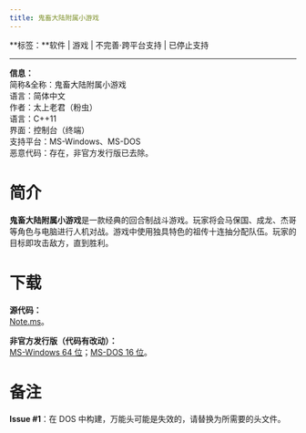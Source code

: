```yaml
---
title: 鬼畜大陆附属小游戏
---
```


**标签：**软件 | 游戏 | 不完善·跨平台支持 | 已停止支持

---

**信息：**<br>
简称&全称：鬼畜大陆附属小游戏<br>
语言：简体中文<br>
作者：太上老君（粉虫）<br>
语言：C++11<br>
界面：控制台（终端）<br>
支持平台：MS-Windows、MS-DOS<br>
恶意代码：存在，非官方发行版已去除。<br>

# 简介

**鬼畜大陆附属小游戏**是一款经典的回合制战斗游戏。玩家将会马保国、成龙、杰哥等角色与电脑进行人机对战。游戏中使用独具特色的祖传十连抽分配队伍。玩家的目标即攻击敌方，直到胜利。

# 下载

**源代码：**<br>
[Note.ms](https://note.ms/gcdld)。

**非官方发行版（代码有改动）：**<br>
[MS-Windows 64 位](/downloads/gcdlfs-win64.exe)；[MS-DOS 16 位](/downloads/gcdlfs-dos722-16.exe)。

# 备注

**Issue #1**：在 DOS 中构建，万能头可能是失效的，请替换为所需要的头文件。

